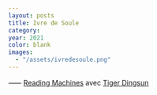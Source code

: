 ```yaml
---
layout: posts
title: Ivre de Soule
category:
year: 2021
color: blank
images:
  - "/assets/ivredesoule.png"
---
```


⸺ [Reading Machines][1] avec [Tiger Dingsun][2]

[1]: https://tdingsun.github.io/paul/
[2]: https://www.tiger.exposed/
